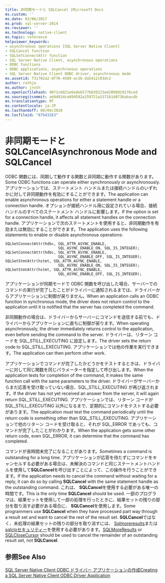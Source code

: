```yaml
---
title: 非同期モードと SQLCancel |Microsoft Docs
ms.custom: ''
ms.date: 03/06/2017
ms.prod: sql-server-2014
ms.reviewer: ''
ms.technology: native-client
ms.topic: reference
helpviewer_keywords:
- asynchronous operations [SQL Server Native Client]
- SQLCancel function
- SQLSetConnectAttr function
- SQL Server Native Client, asynchronous operations
- ODBC functions
- ODBC applications, asynchronous operations
- SQL Server Native Client ODBC driver, asynchronous mode
ms.assetid: f31702a2-df76-4589-ac3b-da5412c03dc2
author: rothja
ms.author: jroth
ms.openlocfilehash: 9071c6821e6edeb577b639223e42899d2927bced
ms.sourcegitcommit: ad4d92dce894592a259721a1571b1d8736abacdb
ms.translationtype: MT
ms.contentlocale: ja-JP
ms.lasthandoff: 08/04/2020
ms.locfileid: "87643263"
---
```

# <a name="asynchronous-mode-and-sqlcancel"></a><span data-ttu-id="e4b55-102">非同期モードと SQLCancel</span><span class="sxs-lookup"><span data-stu-id="e4b55-102">Asynchronous Mode and SQLCancel</span></span>
  <span data-ttu-id="e4b55-103">ODBC 関数には、同期して動作する関数と非同期に動作する関数があります。</span><span class="sxs-lookup"><span data-stu-id="e4b55-103">Some ODBC functions can operate either synchronously or asynchronously.</span></span> <span data-ttu-id="e4b55-104">アプリケーションでは、ステートメント ハンドルまたは接続ハンドルのいずれかに対して非同期動作を有効にすることができます。</span><span class="sxs-lookup"><span data-stu-id="e4b55-104">The application can enable asynchronous operations for either a statement handle or a connection handle.</span></span> <span data-ttu-id="e4b55-105">オプションが接続ハンドル用に設定されている場合、接続ハンドルのすべてのステートメント ハンドルに影響します。</span><span class="sxs-lookup"><span data-stu-id="e4b55-105">If the option is set for a connection handle, it affects all statement handles on the connection handle.</span></span> <span data-ttu-id="e4b55-106">アプリケーションで次のステートメントを使用すると、非同期動作を有効または無効にすることができます。</span><span class="sxs-lookup"><span data-stu-id="e4b55-106">The application uses the following statements to enable or disable asynchronous operations:</span></span>  
  
```  
SQLSetConnectAttr(hdbc, SQL_ATTR_ASYNC_ENABLE,  
                        SQL_ASYNC_ENABLE_ON, SQL_IS_INTEGER);  
SQLSetConnectAttr(hdbc, SQL_ATTR_ASYNC_ENABLE,  
                        SQL_ASYNC_ENABLE_OFF, SQL_IS_INTEGER);  
SQLSetStmtAttr(hstmt, SQL_ATTR_ASYNC_ENABLE,  
                        SQL_ASYNC_ENABLE_ON, SQL_IS_INTEGER);  
SQLSetStmtAttr(hstmt, SQL_ATTR_ASYNC_ENABLE,  
                        SQL_ASYNC_ENABLE_OFF, SQL_IS_INTEGER);  
```  
  
 <span data-ttu-id="e4b55-107">アプリケーションが同期モードで ODBC 関数を呼び出した場合、サーバーでのコマンドの実行が完了したことがドライバーに通知されるまでは、ドライバーからアプリケーションに制御が戻りません。</span><span class="sxs-lookup"><span data-stu-id="e4b55-107">When an application calls an ODBC function in synchronous mode, the driver does not return control to the application until it is notified that the server has completed the command.</span></span>  
  
 <span data-ttu-id="e4b55-108">非同期動作の場合は、ドライバーからサーバーにコマンドを送信する前でも、ドライバーからアプリケーションに直ちに制御が戻ります。</span><span class="sxs-lookup"><span data-stu-id="e4b55-108">When operating asynchronously, the driver immediately returns control to the application, even before sending the command to the server.</span></span> <span data-ttu-id="e4b55-109">ドライバーは、リターン コードを SQL_STILL_EXECUTING に設定します。</span><span class="sxs-lookup"><span data-stu-id="e4b55-109">The driver sets the return code to SQL_STILL_EXECUTING.</span></span> <span data-ttu-id="e4b55-110">アプリケーションでは他の作業を実行できます。</span><span class="sxs-lookup"><span data-stu-id="e4b55-110">The application can then perform other work.</span></span>  
  
 <span data-ttu-id="e4b55-111">アプリケーションでコマンドが完了したかどうかをテストするときは、ドライバーに対して同じ関数を同じパラメーターを指定して呼び出します。</span><span class="sxs-lookup"><span data-stu-id="e4b55-111">When the application tests for completion of the command, it makes the same function call with the same parameters to the driver.</span></span> <span data-ttu-id="e4b55-112">ドライバーがサーバーからまだ応答を受け取っていない場合、SQL_STILL_EXECUTING が再び返されます。</span><span class="sxs-lookup"><span data-stu-id="e4b55-112">If the driver has not yet received an answer from the server, it will again return SQL_STILL_EXECUTING.</span></span> <span data-ttu-id="e4b55-113">アプリケーションでは、リターン コードが SQL_STILL_EXECUTING 以外になるまで、定期的にコマンドをテストする必要があります。</span><span class="sxs-lookup"><span data-stu-id="e4b55-113">The application must test the command periodically until the return code is something other than SQL_STILL_EXECUTING.</span></span> <span data-ttu-id="e4b55-114">アプリケーションで他のリターン コードを受け取ると、それが SQL_ERROR であっても、コマンドが完了したことがわかります。</span><span class="sxs-lookup"><span data-stu-id="e4b55-114">When the application gets some other return code, even SQL_ERROR, it can determine that the command has completed.</span></span>  
  
 <span data-ttu-id="e4b55-115">コマンドが長時間未完了になることがあります。</span><span class="sxs-lookup"><span data-stu-id="e4b55-115">Sometimes a command is outstanding for a long time.</span></span> <span data-ttu-id="e4b55-116">アプリケーションが応答を待たずにコマンドをキャンセルする必要がある場合は、未解決のコマンドと同じステートメントハンドルを使用して**SQLCancel**を呼び出すことによって、この操作を行うことができます。</span><span class="sxs-lookup"><span data-stu-id="e4b55-116">If the application needs to cancel the command without waiting for a reply, it can do so by calling **SQLCancel** with the same statement handle as the outstanding command.</span></span> <span data-ttu-id="e4b55-117">これは、 **SQLCancel**を使用する必要がある唯一の時間です。</span><span class="sxs-lookup"><span data-stu-id="e4b55-117">This is the only time **SQLCancel** should be used.</span></span> <span data-ttu-id="e4b55-118">一部のプログラマは、結果セットを使用して一部の処理を行ったときに、結果セットの残りの部分を取り消す必要がある場合に、 **SQLCancel**を使用します。</span><span class="sxs-lookup"><span data-stu-id="e4b55-118">Some programmers use **SQLCancel** when they have processed part way through a result set and want to cancel the rest of the result set.</span></span> <span data-ttu-id="e4b55-119">**SQLCancel**ではなく、未処理の結果セットの残りの部分を取り消すには、 [Sqlmoreresults](../../native-client-odbc-api/sqlmoreresults.md)または[sqlcloセキュリティー](../../native-client-odbc-api/sqlclosecursor.md)を使用する必要があります。</span><span class="sxs-lookup"><span data-stu-id="e4b55-119">[SQLMoreResults](../../native-client-odbc-api/sqlmoreresults.md) or [SQLCloseCursor](../../native-client-odbc-api/sqlclosecursor.md) should be used to cancel the remainder of an outstanding result set, not **SQLCancel**.</span></span>  
  
## <a name="see-also"></a><span data-ttu-id="e4b55-120">参照</span><span class="sxs-lookup"><span data-stu-id="e4b55-120">See Also</span></span>  
 [<span data-ttu-id="e4b55-121">SQL Server Native Client ODBC ドライバー アプリケーションの作成</span><span class="sxs-lookup"><span data-stu-id="e4b55-121">Creating a SQL Server Native Client ODBC Driver Application</span></span>](creating-a-driver-application.md)  
  
  
